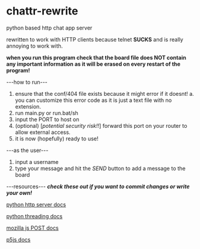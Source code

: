 # chattr-rewrite
python based http chat app server

rewritten to work with HTTP clients because telnet **SUCKS** and is really annoying to work with.

**when you run this program check that the board file does NOT contain any important information as it will be erased on every restart of the program!**

---how to run---
1. ensure that the conf/404 file exists because it might error if it doesnt!
   a. you can customize this error code as it is just a text file with no extension.
2. run main.py or run.bat/sh
3. input the PORT to host on
4. (optional) [*potential security risk!!*] forward this port on your router to allow external access.
5. it is now (hopefully) ready to use!

---as the user---
1. input a username
2. type your message and hit the *SEND* button to add a message to the board

---resources---
***check these out if you want to commit changes or write your own!***

[python http server docs](https://docs.python.org/3/library/http.server.html)

[python threading docs](https://docs.python.org/3/library/threading.html)

[mozilla js POST docs](https://developer.mozilla.org/en-US/docs/Web/HTTP/Methods/POST)

[p5js docs](https://p5js.org/reference/)

